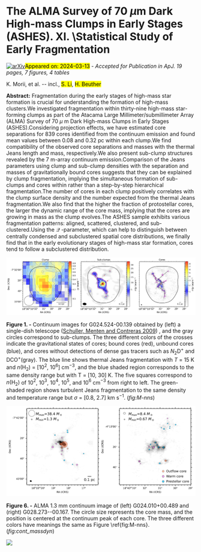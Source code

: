 <div class="macros" style="visibility:hidden;">
$\newcommand{\ensuremath}{}$
$\newcommand{\xspace}{}$
$\newcommand{\object}[1]{\texttt{#1}}$
$\newcommand{\farcs}{{.}''}$
$\newcommand{\farcm}{{.}'}$
$\newcommand{\arcsec}{''}$
$\newcommand{\arcmin}{'}$
$\newcommand{\ion}[2]{#1#2}$
$\newcommand{\textsc}[1]{\textrm{#1}}$
$\newcommand{\hl}[1]{\textrm{#1}}$
$\newcommand{\footnote}[1]{}$
$\newcommand{\xmark}{\ding{55}}$
$\newcommand{\red}[1]{\textcolor{red}{#1}}$
$\newcommand{\kms}{\mbox{km s^{-1}}}$
$\newcommand{\x}{\mbox{\times}}$
$\newcommand{\Msun}{\mbox{M_{\odot}}}$
$\newcommand{\Lsun}{\mbox{L_{\odot}}}$</div>



<div id="title">

# The ALMA Survey of 70 $\mu$m Dark High-mass Clumps in Early Stages (ASHES). XI. \\Statistical Study of Early Fragmentation

</div>
<div id="comments">

[![arXiv](https://img.shields.io/badge/arXiv-2403.07058-b31b1b.svg)](https://arxiv.org/abs/2403.07058)<mark>Appeared on: 2024-03-13</mark> -  _Accepted for Publication in ApJ. 19 pages, 7 figures, 4 tables_

</div>
<div id="authors">

K. Morii, et al. -- incl., <mark>S. Li</mark>, <mark>H. Beuther</mark>

</div>
<div id="abstract">

**Abstract:** Fragmentation during the early stages of high-mass star formation is crucial for understanding the formation of high-mass clusters.We investigated fragmentation within thirty-nine high-mass star-forming clumps as part of the Atacama Large Millimeter/submillimeter Array (ALMA) Survey of 70 $\mu$ m Dark High-mass Clumps in Early Stages (ASHES).Considering projection effects, we have estimated core separations for 839 cores identified from the continuum emission and found mean values between 0.08 and 0.32 pc within each clump.We find compatibility of the observed core separations and masses with the thermal Jeans length and mass, respectively.We also present sub-clump structures revealed by the 7 m-array continuum emission.Comparison of the Jeans parameters using clump and sub-clump densities with the separation and masses of gravitationally bound cores suggests that they can be explained by clump fragmentation, implying the simultaneous formation of sub-clumps and cores within rather than a step-by-step hierarchical fragmentation.The number of cores in each clump positively correlates with the clump surface density and the number expected from the thermal Jeans fragmentation.We also find that the higher the fraction of protostellar cores, the larger the dynamic range of the core mass, implying that the cores are growing in mass as the clump evolves.The ASHES sample exhibits various fragmentation patterns: aligned, scattered, clustered, and sub-clustered.Using the $\mathcal{Q}$ -parameter, which can help to distinguish between centrally condensed and subclustered spatial core distributions, we finally find that in the early evolutionary stages of high-mass star formation, cores tend to follow a subclustered distribution.

</div>

<div id="div_fig1">

<img src="tmp_2403.07058/./fig_cl_subcl_core.png" alt="Fig1" width="100%"/>

**Figure 1. -** Continuum images for G024.524-00.139 obtained by (left) a single-dish telescope  ([Schuller, Menten and Contreras 2009]()) , and the gray circles correspond to sub-clumps.
    The three different colors of the crosses indicate the gravitational states of cores; bound cores (red), unbound cores (blue), and cores without detections of dense gas tracers such as $N_2$D$^+$ and DCO$^+$(gray).
    The blue line shows thermal Jeans fragmentation with $T$ = 15 K and $n(\mathrm{H_2})$ = [10$^2$, 10$^6$] cm$^{-3}$, and the blue shaded region corresponds to the same density range but with T = [10, 30] K.
    The five squares correspond to $n(\mathrm{H_2})$ of 10$^2$, 10$^3$, 10$^4$, 10$^5$, and 10$^6$ cm$^{-3}$ from right to left.
    The green-shaded region shows turbulent Jeans fragmentation to the same density and temperature range but $\sigma$ = [0.8, 2.7] km s$^{-1}$. (*fig:M-nns*)

</div>
<div id="div_fig3">

<img src="tmp_2403.07058/./G2428_12m7m_25105_class.png" alt="Fig6" width="100%"/>

**Figure 6. -** ALMA 1.3 mm continuum image of (left) G024.010+00.489  and (right) G028.273--00.167. The circle size represents the core mass, and the position is centered at the continuum peak of each core. The three different colors have meanings the same as Figure \ref{fig:M-nns}.  (*fig:cont_massdyn*)

</div><div id="qrcode"><img src=https://api.qrserver.com/v1/create-qr-code/?size=100x100&data="https://arxiv.org/abs/2403.07058"></div>